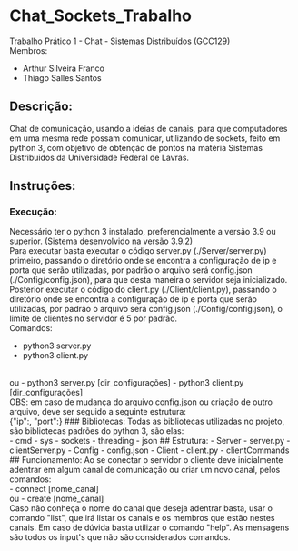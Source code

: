 # Chat_Sockets_Trabalho
Trabalho Prático 1 - Chat - Sistemas Distribuídos (GCC129)<br/>
Membros:
- Arthur Silveira Franco
- Thiago Salles Santos
## Descrição:
Chat de comunicação, usando a ideias de canais, para que computadores em uma mesma rede possam comunicar, utilizando de sockets, feito em python 3, com objetivo de obtenção de pontos na matéria Sistemas Distribuidos da Universidade Federal de Lavras.
## Instruções:
### Execução:
Necessário ter o python 3 instalado, preferencialmente a versão 3.9 ou superior. (Sistema desenvolvido na versão 3.9.2) <br/>
Para executar basta executar o código server.py (./Server/server.py) primeiro, passando o diretório onde se encontra a configuração de ip e porta que serão utilizadas, por padrão o arquivo será config.json (./Config/config.json), para que desta maneira o servidor seja inicializado. <br/>Posterior executar o código do client.py (./Client/client.py), passando o diretório onde se encontra a configuração de ip e porta que serão utilizadas, por padrão o arquivo será config.json (./Config/config.json), o limite de clientes no servidor é 5 por padrão. <br/>
Comandos:
- python3 server.py
- python3 client.py
<br/>
ou
- python3 server.py [dir_configurações]
- python3 client.py [dir_configurações]
<br/>
OBS: em caso de mudança do arquivo config.json ou criação de outro arquivo, deve ser seguido a seguinte estrutura: <br/>
{"ip":<ip_escolhido>, "port":<porta_escolhida>}
### Bibliotecas:
Todas as bibliotecas utilizadas no projeto, são bibliotecas padrões do python 3, são elas: <br/>
- cmd 
- sys
- sockets
- threading
- json
## Estrutura:
- Server
	- server.py
	- clientServer.py
- Config
	- config.json
- Client
	- client.py
	- clientCommands
## Funcionamento:
Ao se conectar o servidor o cliente deve inicialmente adentrar em algum canal de comunicação ou criar um novo canal, pelos comandos:
<br/>
- connect [nome_canal]
<br/>
ou
- create [nome_canal]
<br/>
Caso não conheça o nome do canal que deseja adentrar basta, usar o comando "list", que irá listar os canais e os membros que estão nestes canais. Em caso de dúvida basta utilizar o comando "help". As mensagens são todos os input's que não são considerados comandos.